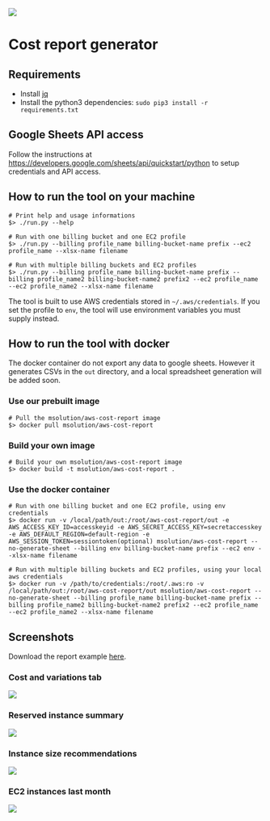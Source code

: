 ![](https://s3-us-west-2.amazonaws.com/trackit-public-artifacts/aws-cost-report/introduction.png)
# Cost report generator

## Requirements

- Install [jq](https://stedolan.github.io/jq/download/)
- Install the python3 dependencies: `sudo pip3 install -r requirements.txt`

## Google Sheets API access

Follow the instructions at
https://developers.google.com/sheets/api/quickstart/python to setup credentials
and API access.

## How to run the tool on your machine

```
# Print help and usage informations
$> ./run.py --help

# Run with one billing bucket and one EC2 profile
$> ./run.py --billing profile_name billing-bucket-name prefix --ec2 profile_name --xlsx-name filename

# Run with multiple billing buckets and EC2 profiles
$> ./run.py --billing profile_name billing-bucket-name prefix --billing profile_name2 billing-bucket-name2 prefix2 --ec2 profile_name --ec2 profile_name2 --xlsx-name filename
```

The tool is built to use AWS credentials stored in `~/.aws/credentials`.
If you set the profile to `env`, the tool will use environment variables you must supply instead.

## How to run the tool with docker

The docker container do not export any data to google sheets.
However it generates CSVs in the `out` directory, and a local spreadsheet generation will be added soon.

### Use our prebuilt image

```
# Pull the msolution/aws-cost-report image
$> docker pull msolution/aws-cost-report
```

### Build your own image

```
# Build your own msolution/aws-cost-report image
$> docker build -t msolution/aws-cost-report .
```

### Use the docker container

```
# Run with one billing bucket and one EC2 profile, using env credentials
$> docker run -v /local/path/out:/root/aws-cost-report/out -e AWS_ACCESS_KEY_ID=accesskeyid -e AWS_SECRET_ACCESS_KEY=secretaccesskey -e AWS_DEFAULT_REGION=default-region -e AWS_SESSION_TOKEN=sessiontoken(optional) msolution/aws-cost-report --no-generate-sheet --billing env billing-bucket-name prefix --ec2 env --xlsx-name filename

# Run with multiple billing buckets and EC2 profiles, using your local aws credentials
$> docker run -v /path/to/credentials:/root/.aws:ro -v /local/path/out:/root/aws-cost-report/out msolution/aws-cost-report --no-generate-sheet --billing profile_name billing-bucket-name prefix --billing profile_name2 billing-bucket-name2 prefix2 --ec2 profile_name --ec2 profile_name2 --xlsx-name filename
```

## Screenshots

Download the report example [here](https://s3-us-west-2.amazonaws.com/trackit-public-artifacts/aws-cost-report/report-example.xlsx).

### Cost and variations tab

![](https://s3-us-west-2.amazonaws.com/trackit-public-artifacts/aws-cost-report/cost-variations.png)


### Reserved instance summary

![](https://s3-us-west-2.amazonaws.com/trackit-public-artifacts/aws-cost-report/reserved-instance-summary.png)


### Instance size recommendations

![](https://s3-us-west-2.amazonaws.com/trackit-public-artifacts/aws-cost-report/instance-size-recommendations.png)


### EC2 instances last month

![](https://s3-us-west-2.amazonaws.com/trackit-public-artifacts/aws-cost-report/ec2-instances-last-month.png)
